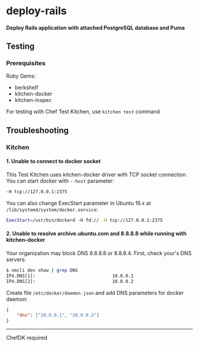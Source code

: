 # deploy-rails

#### Deploy Rails application with attached PostgreSQL database and Puma

## Testing

### Prerequisites

Ruby Gems:
  * berkshelf
  * kitchen-docker
  * kitchen-inspec

For testing with Chef Test Kitchen, use `kitchen test` command

## Troubleshooting

### Kitchen

#### 1. Unable to connect to docker socket

This Test Kitchen uses kitchen-docker driver with TCP socket connection.
You can start docker with `--host` parameter:
```bash
-H tcp://127.0.0.1:2375
```

You can also change ExecStart parameter in Ubuntu 16.x at `/lib/systemd/system/docker.service`:

```bash
ExecStart=/usr/bin/dockerd -H fd:// -H tcp://127.0.0.1:2375
```

#### 2. Unable to resolve archive.ubuntu.com and 8.8.8.8 while running with kitchen-docker

Your organization may block DNS 8.8.8.8 or 8.8.8.4. First, check your's DNS servers:
```bash
$ nmcli dev show | grep DNS
IP4.DNS[1]:                             10.0.0.1
IP4.DNS[2]:                             10.0.0.2
```

Create file `/etc/docker/daemon.json` and add DNS parameters for docker daemon:

```json
{
    "dns": ["10.0.0.1", "10.0.0.2"]
}

```
___
ChefDK required
